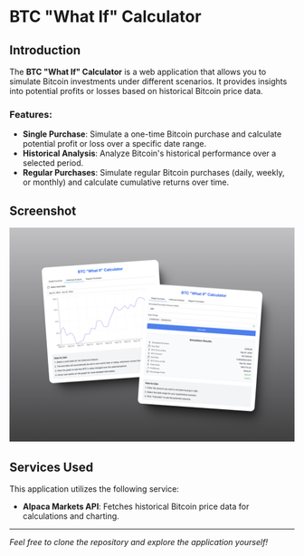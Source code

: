 # BTC "What If" Calculator

## Introduction

The **BTC "What If" Calculator** is a web application that allows you to simulate Bitcoin investments under different scenarios. It provides insights into potential profits or losses based on historical Bitcoin price data.

### Features:

- **Single Purchase**: Simulate a one-time Bitcoin purchase and calculate potential profit or loss over a specific date range.
- **Historical Analysis**: Analyze Bitcoin's historical performance over a selected period.
- **Regular Purchases**: Simulate regular Bitcoin purchases (daily, weekly, or monthly) and calculate cumulative returns over time.

## Screenshot

![Screenshot](./public/social-image.png)

## Services Used

This application utilizes the following service:

- **Alpaca Markets API**: Fetches historical Bitcoin price data for calculations and charting.

---

_Feel free to clone the repository and explore the application yourself!_
